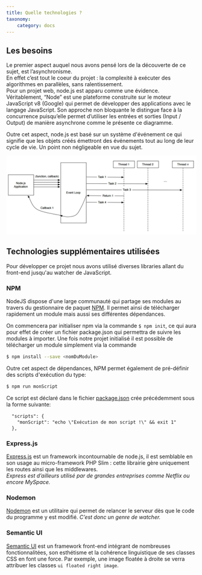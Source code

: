 ```yaml
---
title: Quelle technologies ?
taxonomy:
    category: docs
---
```


## Les besoins
Le premier aspect auquel nous avons pensé lors de la découverte de ce sujet, est l’asynchronisme. <br>
En effet c’est tout le coeur du projet : la complexité à exécuter des algorithmes en parallèles, sans ralentissement.  <br>
Pour un projet web, node.js est apparu comme une évidence. Véritablement, “Node” est une plateforme construite sur le moteur JavaScript v8 (Google) qui permet de développer des applications avec le langage JavaScript.
Son approche non bloquante le distingue face à la concurrence puisqu’elle permet d’utiliser les entrées et sorties (Input / Output) de manière asynchrone comme le présente ce diagramme. <br>


Outre cet aspect, node.js est basé sur un système d'événement ce qui signifie que les objets créés émettront des événements tout au long de leur cycle de vie. Un point non négligeable en vue du sujet.

![](diagram.jpg)



## Technologies supplémentaires utilisées
Pour développer ce projet nous avons utilisé diverses libraries allant du front-end jusqu'au watcher de JavaScript.


### NPM

NodeJS dispose d'une large communauté qui partage ses modules au travers du gestionnaire de paquet [NPM](https://www.npmjs.com/). Il permet ainsi de télécharger rapidement un module mais aussi ses différentes dépendances.

On commencera par initialiser npm via la commande `$ npm init`, ce qui aura pour effet de créer un fichier package.json qui permettra de suivre les modules à importer. Une fois notre projet initialisé il est possible de télécharger un module simplement via la commande 
```bash
$ npm install --save <nomDuModule>
```

Outre cet aspect de dépendances, NPM permet également de pré-définir des scripts d'exécution du type:
```bash
$ npm run monScript
```

Ce script est déclaré dans le fichier [package.json](https://github.com/TPCISIIE/WebLab/blob/master/package.json) crée précédemment sous la forme suivante:
```
  "scripts": {
    "monScript": "echo \"Exécution de mon script !\" && exit 1"
  },
```

### Express.js
[Express.js](https://expressjs.com/) est un framework incontournable de node.js, il est semblable en son usage au micro-framework PHP Slim : cette librairie gère uniquement les routes ainsi que les middlewares. <br>
*Express est d’ailleurs utilisé par de grandes entreprises comme Netflix ou encore MySpace.*

### Nodemon
[Nodemon](https://nodemon.io/) est un utilitaire qui permet de relancer le serveur dès que le code du programme y est modifié. *C’est donc un genre de watcher.*

### Semantic UI
[Semantic UI](https://semantic-ui.com) est un framework front-end intégrant de nombreuses fonctionnalitées, son esthétisme et la cohérence linguistique de ses classes CSS en font une force. Par exemple, une image floatée à droite se verra attribuer les classes `ui floated right image`.
